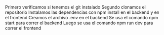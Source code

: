 Primero verificamos si tenemos el git instalado
Segundo clonamos el repositorio
Instalamos las dependencias con npm install en el backend y en el frontend
Creamos el archivo .env en el backend 
Se usa el comando npm start para correr el backend 
Luego se usa el comando npm run dev para correr el frontend
